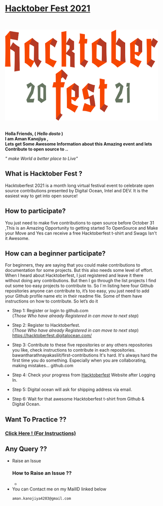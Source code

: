 # [**Hacktober Fest 2021**](https://hacktoberfest.digitalocean.com/)

<br>
<br>
<img height="300px" width="auto" style="align-item:center; background-color:#F4F0E1;" src="./images/htp.svg">
<br>
<br>



**Holla Friends, ( _Hello dosto_ ) <br>
I am **Aman Kanojiya** , <br>
Lets get Some Awesome Information about this Amazing event and lets Contribute to open source to ..<br>**

_" make World a better place to Live"_

## What is Hacktober Fest ?

Hacktoberfest 2021 is a month long virtual festival event to celebrate open source contributions presented by Digital Ocean, Intel and DEV. It is the easiest way to get into open source!

## How to participate?

You just need to make five contributions to open source before October 31 ,This is an Amazing Opportunity to getting started To OpenSource and Make your Move and Yes can receive a free Hacktoberfest t-shirt and Swags Isn't it Awesome.

## How can a beginner participate?

For beginners, they are saying that you could make contributions to documentation for some projects. But this also needs some level of effort. When I heard about Hacktoberfest, I just registered and leave it there without doing any contributions. But then I go through the list projects I find out some too easy projects to contribute to. So I`m listing here four Github repositories anyone can contribute to, it’s too easy, you just need to add your Github profile name etc in their readme file. Some of them have instructions on how to contribute. So let’s do it

- Step 1: Register or login to github.com <br>
  (_Those Who have already Registered in can move to next step_)
- Step 2: Register to Hacktoberfest.<br>
  (_Those Who have already Registered in can move to next step_)
  https://hacktoberfest.digitalocean.com/
- Step 3: Contribute to these five repositories or any others repositories you like, check instructions to contribute in each repositories.
  bawantharathnayakasliit/first-contributions
  It's hard. It's always hard the first time you do something. Especially when you are collaborating, making mistakes…
  github.com

- Step 4: Check your progress from [Hacktoberfest](https://hacktoberfest.digitalocean.com/) Website after Logging In.

- Step 5: Digital ocean will ask for shipping address via email.

- Step 6: Wait for that awesome Hacktoberfest t-shirt from Github & Digital Ocean.

## Want To Practice ??

### [Click Here ! (For Instructions)](Practice.md)

## Any Query ??

- Raise an Issue
  ### How to Raise an Issue ??
  -
- You can Contact me on my MailID linked below
  ```bash
  aman.kanojiya4203@gmail.com
  ```
